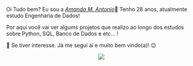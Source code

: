 
Oi Tudo bem? Eu sou a <a href="https://www.linkedin.com/in/amandamagalhaesantonio//"><i>Amanda M. Antonio</i></a>👋</h1>
Tenho 28 anos, atualmente estudo Engenharia de Dados! 

Por aqui você vai ver algums projetos que realizo ao longo dos estudos sobre Python, SQL, Banco de Dados e etc... ! 
  
👀 Se tiver interesse. 
Já me segui aí e muito bem vindo(a)! 😉️</h2>

<div align="center">
<a href="https://www.linkedin.com/in/amandamagalhaesantonio/" target="_blank"><img src="https://img.shields.io/badge/-LinkedIn-%230077B5?style=for-the-badge&logo=linkedin&logoColor=white" target="_blank"></a> 
